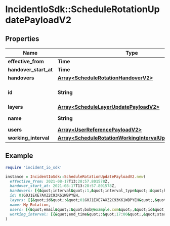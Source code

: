 # IncidentIoSdk::ScheduleRotationUpdatePayloadV2

## Properties

| Name | Type | Description | Notes |
| ---- | ---- | ----------- | ----- |
| **effective_from** | **Time** |  | [optional] |
| **handover_start_at** | **Time** |  | [optional] |
| **handovers** | [**Array&lt;ScheduleRotationHandoverV2&gt;**](ScheduleRotationHandoverV2.md) |  | [optional] |
| **id** | **String** | Unique identifier of the rotation | [optional] |
| **layers** | [**Array&lt;ScheduleLayerUpdatePayloadV2&gt;**](ScheduleLayerUpdatePayloadV2.md) |  | [optional] |
| **name** | **String** | Name of the rotation | [optional] |
| **users** | [**Array&lt;UserReferencePayloadV2&gt;**](UserReferencePayloadV2.md) |  | [optional] |
| **working_interval** | [**Array&lt;ScheduleRotationWorkingIntervalUpdatePayloadV2&gt;**](ScheduleRotationWorkingIntervalUpdatePayloadV2.md) |  | [optional] |

## Example

```ruby
require 'incident_io_sdk'

instance = IncidentIoSdk::ScheduleRotationUpdatePayloadV2.new(
  effective_from: 2021-08-17T13:28:57.801578Z,
  handover_start_at: 2021-08-17T13:28:57.801578Z,
  handovers: [{&quot;interval&quot;:1,&quot;interval_type&quot;:&quot;hourly&quot;}],
  id: 01G0J1EXE7AXZ2C93K61WBPYEH,
  layers: [{&quot;id&quot;:&quot;01G0J1EXE7AXZ2C93K61WBPYEH&quot;,&quot;name&quot;:&quot;Layer 1&quot;}],
  name: My Rotation,
  users: [{&quot;email&quot;:&quot;bob@example.com&quot;,&quot;id&quot;:&quot;01G0J1EXE7AXZ2C93K61WBPYEH&quot;,&quot;slack_user_id&quot;:&quot;USER123&quot;}],
  working_interval: [{&quot;end_time&quot;:&quot;17:00&quot;,&quot;start_time&quot;:&quot;09:00&quot;,&quot;weekday&quot;:&quot;monday&quot;}]
)
```

